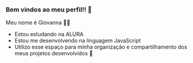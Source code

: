 ### Bem vindos ao meu perfil!! 🧸

Meu nome é Giovanna 🌼🌸

- Estou estudando na ALURA
- Estou me desenvolvendo na linguagem JavaScript
- Utilizo esse espaço para minha organização e compartilhamento dos meus projetos desenvolvidos 📖




  

